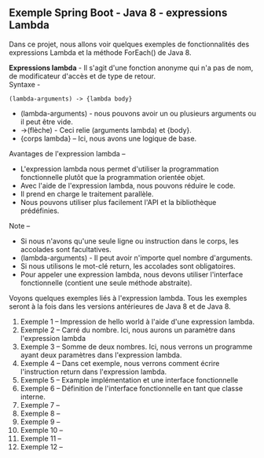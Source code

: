 ## Exemple Spring Boot - Java 8 - expressions Lambda
Dans ce projet, nous allons voir quelques exemples de fonctionnalités des expressions Lambda et la méthode ForEach() de Java 8.

**Expressions lambda** -  Il s'agit d'une fonction anonyme qui n'a pas de nom, de modificateur d'accès et de type de retour.<br/>
Syntaxe -
```
(lambda-arguments) -> {lambda body}
```
* (lambda-arguments) - nous pouvons avoir un ou plusieurs arguments ou il peut être vide.
* ->(flèche) - Ceci relie (arguments lambda) et {body}.
* {corps lambda} – Ici, nous avons une logique de base.

Avantages de l'expression lambda –
* L'expression lambda nous permet d'utiliser la programmation fonctionnelle plutôt que la programmation orientée objet.
* Avec l'aide de l'expression lambda, nous pouvons réduire le code.
* Il prend en charge le traitement parallèle.
* Nous pouvons utiliser plus facilement l'API et la bibliothèque prédéfinies.

Note –
* Si nous n'avons qu'une seule ligne ou instruction dans le corps, les accolades sont facultatives.
* (lambda-arguments) - Il peut avoir n'importe quel nombre d'arguments.
* Si nous utilisons le mot-clé return, les accolades sont obligatoires.
* Pour appeler une expression lambda, nous devons utiliser l'interface fonctionnelle (contient une seule méthode abstraite).

Voyons quelques exemples liés à l'expression lambda. Tous les exemples seront à la fois dans les versions antérieures de Java 8 et de Java 8.
1. Exemple 1 – Impression de hello world à l'aide d'une expression lambda.
2. Exemple 2 – Carré du nombre. Ici, nous aurons un paramètre dans l'expression lambda
3. Exemple 3 – Somme de deux nombres. Ici, nous verrons un programme ayant deux paramètres dans l'expression lambda.
4. Exemple 4 – Dans cet exemple, nous verrons comment écrire l'instruction return dans l'expression lambda.
5. Exemple 5 – Example implémentation et une interface fonctionnelle
6. Exemple 6 – Définition de l'interface fonctionnelle en tant que classe interne.
7. Exemple 7 – 
8. Exemple 8 – 
9. Exemple 9 – 
10. Exemple 10 –
11. Exemple 11 – 
12. Exemple 12 –
